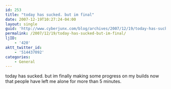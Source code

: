 ```yaml
---
id: 253
title: "today has sucked. but im final"
date: 2007-12-19T10:27:24-04:00
layout: single
guid: 'http://www.cyberjunx.com/blog/archives/2007/12/19/today-has-sucked-but-im-final/'
permalink: /2007/12/19/today-has-sucked-but-im-final/
ljID:
    - '420'
aktt_twitter_id:
    - '514437092'
categories:
    - General
---
```


today has sucked. but im finally making some progress on my builds now that people have left me alone for more than 5 minutes.